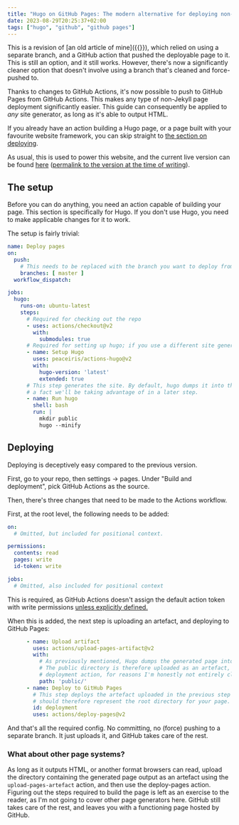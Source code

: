 ```yaml
---
title: "Hugo on GitHub Pages: The modern alternative for deploying non-jekyll pages to GitHub Pages"
date: 2023-08-29T20:25:37+02:00
tags: ["hugo", "github", "github pages"]
---
```


This is a revision of [an old article of mine]({{<ref path="/posts/2021-07-18-hugo-on-github-pages.md">}}), which relied on using a separate branch, and a GitHub action that pushed the deployable page to it. This is still an option, and it still works. However, there's now a significantly cleaner option that doesn't involve using a branch that's cleaned and force-pushed to.

Thanks to changes to GitHub Actions, it's now possible to push to GitHub Pages from GitHub Actions. This makes any type of non-Jekyll page deployment significantly easier. This guide can consequently be applied to _any_ site generator, as long as it's able to output HTML. 

If you already have an action building a Hugo page, or a page built with your favourite website framework, you can skip straight to [the section on deploying](#deploying).

As usual, this is used to power this website, and the current live version can be found [here](https://github.com/LunarWatcher/lunarwatcher.github.io/blob/master/.github/workflows/Deploy.yaml) ([permalink to the version at the time of writing](https://github.com/LunarWatcher/lunarwatcher.github.io/blob/c7f1876687828e74e9a8f8705dc1e4968688690e/.github/workflows/Deploy.yaml)). 

## The setup

Before you can do anything, you need an action capable of building your page. This section is specifically for Hugo. If you don't use Hugo, you need to make applicable changes for it to work.

The setup is fairly trivial:
```yaml
name: Deploy pages
on:
  push:
    # This needs to be replaced with the branch you want to deploy from if you use a non-standard name
    branches: [ master ]
  workflow_dispatch:

jobs:
  hugo:
    runs-on: ubuntu-latest
    steps:
      # Required for checking out the repo
      - uses: actions/checkout@v2
        with:
          submodules: true
      # Required for setting up hugo; if you use a different site generator, this needs to be changed.
      - name: Setup Hugo
        uses: peaceiris/actions-hugo@v2
        with:
          hugo-version: 'latest'
          extended: true
      # This step generates the site. By default, hugo dumps it into the `<working directory>/public` directory,
      # a fact we'll be taking advantage of in a later step.
      - name: Run hugo
        shell: bash
        run: |
          mkdir public 
          hugo --minify
```

## Deploying

Deploying is deceptively easy compared to the previous version.

First, go to your repo, then settings -> pages. Under "Build and deployment", pick GitHub Actions as the source.

Then, there's three changes that need to be made to the Actions workflow.

First, at the root level, the following needs to be added:

```yaml
on:
  # Omitted, but included for positional context.

permissions:
  contents: read
  pages: write
  id-token: write

jobs:
  # Omitted, also included for positional context
```

This is required, as GitHub Actions doesn't assign the default action token with write permissions [unless explicitly defined.](https://docs.github.com/en/actions/using-jobs/assigning-permissions-to-jobs#defining-access-for-the-github_token-scopes)

When this is added, the next step is uploading an artefact, and deploying to GitHub Pages:

```yaml
      - name: Upload artifact
        uses: actions/upload-pages-artifact@v2
        with:
          # As previously mentioned, Hugo dumps the generated page into the `public` directory.
          # The public directory is therefore uploaded as an artefact, which is required for the
          # deployment action, for reasons I'm honestly not entirely clear on (read: I didn't bother checking)
          path: 'public/'
      - name: Deploy to GitHub Pages
        # This step deploys the artefact uploaded in the previous step to GH Pages. The artefact
        # should therefore represent the root directory for your page.
        id: deployment
        uses: actions/deploy-pages@v2
```

And that's all the required config. No committing, no (force) pushing to a separate branch. It just uploads it, and GitHub takes care of the rest.

### What about other page systems?

As long as it outputs HTML, or another format browsers can read, upload the directory containing the generated page output as an artefact using the `upload-pages-artefact` action, and then use the deploy-pages action. Figuring out the steps required to build the page is left as an exercise to the reader, as I'm not going to cover other page generators here. GitHub still takes care of the rest, and leaves you with a functioning page hosted by GitHub.
